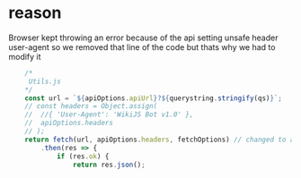 # reason

Browser kept throwing an error because of the api setting unsafe header user-agent so we removed that line of the code but thats why we had to modify it

```javascript
    /*
     Utils.js
    */
    const url = `${apiOptions.apiUrl}?${querystring.stringify(qs)}`;
    // const headers = Object.assign(
    // 	//{ 'User-Agent': 'WikiJS Bot v1.0' },
    // 	apiOptions.headers
    // );
    return fetch(url, apiOptions.headers, fetchOptions) // changed to apiOptions.headers as 2nd arg
        .then(res => {
            if (res.ok) {
                return res.json();
```
